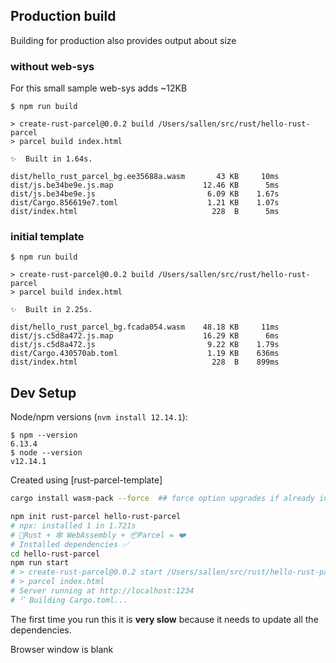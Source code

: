 

## Production build

Building for production also provides output about size


### without web-sys

For this small sample web-sys adds ~12KB

```
$ npm run build

> create-rust-parcel@0.0.2 build /Users/sallen/src/rust/hello-rust-parcel
> parcel build index.html

✨  Built in 1.64s.

dist/hello_rust_parcel_bg.ee35688a.wasm       43 KB     10ms
dist/js.be34be9e.js.map                    12.46 KB      5ms
dist/js.be34be9e.js                         6.09 KB    1.67s
dist/Cargo.856619e7.toml                    1.21 KB    1.07s
dist/index.html                              228  B      5ms
```


### initial template
```
$ npm run build

> create-rust-parcel@0.0.2 build /Users/sallen/src/rust/hello-rust-parcel
> parcel build index.html

✨  Built in 2.25s.

dist/hello_rust_parcel_bg.fcada054.wasm    48.18 KB     11ms
dist/js.c5d8a472.js.map                    16.29 KB      6ms
dist/js.c5d8a472.js                         9.22 KB    1.79s
dist/Cargo.430570ab.toml                    1.19 KB    636ms
dist/index.html                              228  B    899ms
```



## Dev Setup

Node/npm versions (`nvm install 12.14.1`):
````
$ npm --version
6.13.4
$ node --version
v12.14.1
````

Created using [rust-parcel-template]

```sh
cargo install wasm-pack --force  ## force option upgrades if already installed
```


```sh
npm init rust-parcel hello-rust-parcel
# npx: installed 1 in 1.721s
# 🦀Rust + 🕸 WebAssembly + 📦Parcel = ❤️
# Installed dependencies ✅
cd hello-rust-parcel
npm run start
# > create-rust-parcel@0.0.2 start /Users/sallen/src/rust/hello-rust-parcel
# > parcel index.html
# Server running at http://localhost:1234 
# ⠋ Building Cargo.toml...
```

The first time you run this it is **very slow** because it needs to update all
the dependencies.

Browser window is blank

